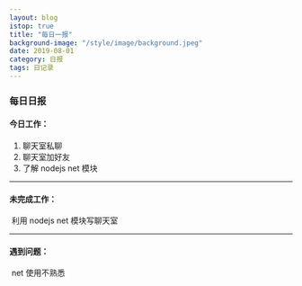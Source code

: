 ```yaml
---
layout: blog
istop: true
title: "每日一报"
background-image: "/style/image/background.jpeg"
date: 2019-08-01
category: 日报
tags: 日记录
---
```


### 每日日报

#### 今日工作：

1. 聊天室私聊
2. 聊天室加好友
3. 了解 nodejs net 模块

---

#### 未完成工作：

​ 利用 nodejs net 模块写聊天室

---

#### 遇到问题：

​ net 使用不熟悉

​
